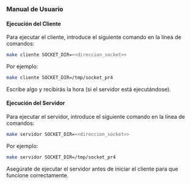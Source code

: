 ### Manual de Usuario

#### Ejecución del Cliente
Para ejecutar el cliente, introduce el siguiente comando en la línea de comandos:
```sh
make cliente SOCKET_DIR=<<direccion_socket>>
```
Por ejemplo:
```sh
make cliente SOCKET_DIR=/tmp/socket_pr4
```
Escribe algo y recibirás la hora (si el servidor está ejecutándose).

#### Ejecución del Servidor
Para ejecutar el servidor, introduce el siguiente comando en la línea de comandos:
```sh
make servidor SOCKET_DIR=<<direccion_socket>>
```
Por ejemplo:
```sh
make servidor SOCKET_DIR=/tmp/socket_pr4
```

Asegúrate de ejecutar el servidor antes de iniciar el cliente para que funcione correctamente.